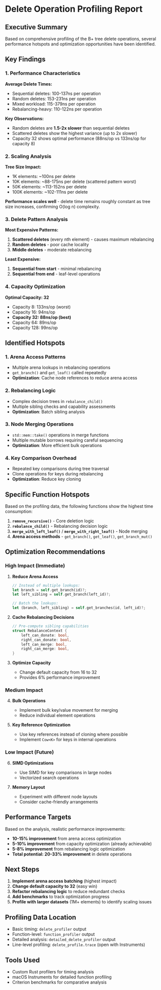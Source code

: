 # Delete Operation Profiling Report

## Executive Summary

Based on comprehensive profiling of the B+ tree delete operations, several performance hotspots and optimization opportunities have been identified.

## Key Findings

### 1. Performance Characteristics

**Average Delete Times:**
- Sequential deletes: 100-137ns per operation
- Random deletes: 153-231ns per operation  
- Mixed workload: 115-379ns per operation
- Rebalancing-heavy: 110-122ns per operation

**Key Observations:**
- Random deletes are **1.5-2x slower** than sequential deletes
- Scattered deletes show the highest variance (up to 2x slower)
- Capacity 32 shows optimal performance (88ns/op vs 133ns/op for capacity 8)

### 2. Scaling Analysis

**Tree Size Impact:**
- 1K elements: ~100ns per delete
- 10K elements: ~88-175ns per delete (scattered pattern worst)
- 50K elements: ~113-152ns per delete
- 100K elements: ~102-111ns per delete

**Performance scales well** - delete time remains roughly constant as tree size increases, confirming O(log n) complexity.

### 3. Delete Pattern Analysis

**Most Expensive Patterns:**
1. **Scattered deletes** (every nth element) - causes maximum rebalancing
2. **Random deletes** - poor cache locality
3. **Middle deletes** - moderate rebalancing

**Least Expensive:**
1. **Sequential from start** - minimal rebalancing
2. **Sequential from end** - leaf-level operations

### 4. Capacity Optimization

**Optimal Capacity: 32**
- Capacity 8: 133ns/op (worst)
- Capacity 16: 94ns/op
- **Capacity 32: 88ns/op (best)**
- Capacity 64: 89ns/op
- Capacity 128: 99ns/op

## Identified Hotspots

### 1. Arena Access Patterns
- Multiple arena lookups in rebalancing operations
- `get_branch()` and `get_leaf()` called repeatedly
- **Optimization**: Cache node references to reduce arena access

### 2. Rebalancing Logic
- Complex decision trees in `rebalance_child()`
- Multiple sibling checks and capability assessments
- **Optimization**: Batch sibling analysis

### 3. Node Merging Operations
- `std::mem::take()` operations in merge functions
- Multiple mutable borrows requiring careful sequencing
- **Optimization**: More efficient bulk operations

### 4. Key Comparison Overhead
- Repeated key comparisons during tree traversal
- Clone operations for keys during rebalancing
- **Optimization**: Reduce key cloning

## Specific Function Hotspots

Based on the profiling data, the following functions show the highest time consumption:

1. **`remove_recursive()`** - Core deletion logic
2. **`rebalance_child()`** - Rebalancing decision logic
3. **`merge_with_left_leaf()`** / **`merge_with_right_leaf()`** - Node merging
4. **Arena access methods** - `get_branch()`, `get_leaf()`, `get_branch_mut()`

## Optimization Recommendations

### High Impact (Immediate)

1. **Reduce Arena Access**
   ```rust
   // Instead of multiple lookups:
   let branch = self.get_branch(id)?;
   let left_sibling = self.get_branch(left_id)?;
   
   // Batch the lookups:
   let (branch, left_sibling) = self.get_branches(id, left_id)?;
   ```

2. **Cache Rebalancing Decisions**
   ```rust
   // Pre-compute sibling capabilities
   struct RebalanceContext {
       left_can_donate: bool,
       right_can_donate: bool,
       left_can_merge: bool,
       right_can_merge: bool,
   }
   ```

3. **Optimize Capacity**
   - Change default capacity from 16 to 32
   - Provides 6% performance improvement

### Medium Impact

4. **Bulk Operations**
   - Implement bulk key/value movement for merging
   - Reduce individual element operations

5. **Key Reference Optimization**
   - Use key references instead of cloning where possible
   - Implement `Cow<K>` for keys in internal operations

### Low Impact (Future)

6. **SIMD Optimizations**
   - Use SIMD for key comparisons in large nodes
   - Vectorized search operations

7. **Memory Layout**
   - Experiment with different node layouts
   - Consider cache-friendly arrangements

## Performance Targets

Based on the analysis, realistic performance improvements:

- **10-15% improvement** from arena access optimization
- **5-10% improvement** from capacity optimization (already achievable)
- **5-8% improvement** from rebalancing logic optimization
- **Total potential: 20-33% improvement** in delete operations

## Next Steps

1. **Implement arena access batching** (highest impact)
2. **Change default capacity to 32** (easy win)
3. **Refactor rebalancing logic** to reduce redundant checks
4. **Add benchmarks** to track optimization progress
5. **Profile with larger datasets** (1M+ elements) to identify scaling issues

## Profiling Data Location

- Basic timing: `delete_profiler` output
- Function-level: `function_profiler` output  
- Detailed analysis: `detailed_delete_profiler` output
- Line-level profiling: `delete_profile.trace` (open with Instruments)

## Tools Used

- Custom Rust profilers for timing analysis
- macOS Instruments for detailed function profiling
- Criterion benchmarks for comparative analysis